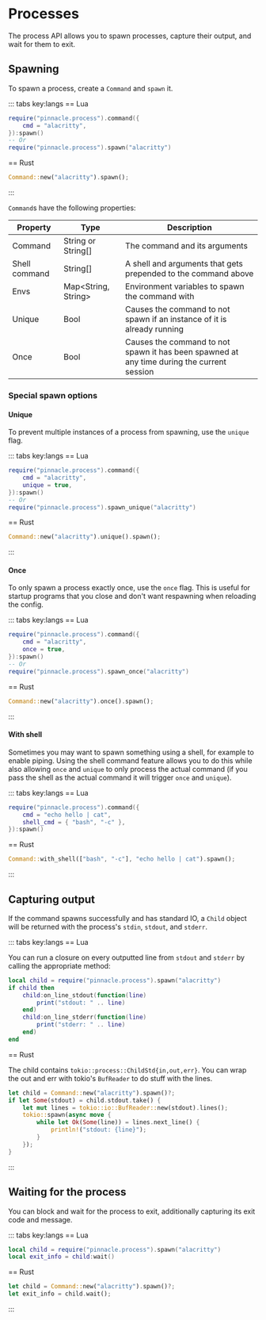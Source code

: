 # Processes

The process API allows you to spawn processes, capture their output, and wait for them to exit.

## Spawning

To spawn a process, create a `Command` and `spawn` it.

::: tabs key:langs
== Lua
```lua
require("pinnacle.process").command({
    cmd = "alacritty",
}):spawn()
-- Or
require("pinnacle.process").spawn("alacritty")
```
== Rust
```rust
Command::new("alacritty").spawn();
```
:::

`Command`s have the following properties:

| Property | Type | Description |
| -------- | ---- | ----------- |
| Command | String or String[] | The command and its arguments |
| Shell command | String[] | A shell and arguments that gets prepended to the command above |
| Envs | Map\<String, String> | Environment variables to spawn the command with |
| Unique | Bool | Causes the command to not spawn if an instance of it is already running |
| Once | Bool | Causes the command to not spawn it has been spawned at any time during the current session |

### Special spawn options

#### Unique

To prevent multiple instances of a process from spawning, use the `unique` flag.

::: tabs key:langs
== Lua
```lua
require("pinnacle.process").command({
    cmd = "alacritty",
    unique = true,
}):spawn()
-- Or
require("pinnacle.process").spawn_unique("alacritty")
```
== Rust
```rust
Command::new("alacritty").unique().spawn();
```
:::

#### Once

To only spawn a process exactly once, use the `once` flag. This is useful for startup programs that you close
and don't want respawning when reloading the config.

::: tabs key:langs
== Lua
```lua
require("pinnacle.process").command({
    cmd = "alacritty",
    once = true,
}):spawn()
-- Or
require("pinnacle.process").spawn_once("alacritty")
```
== Rust
```rust
Command::new("alacritty").once().spawn();
```
:::

#### With shell

Sometimes you may want to spawn something using a shell, for example to enable piping.
Using the shell command feature allows you to do this while also allowing `once` and
`unique` to only process the actual command (if you pass the shell as the actual command it will trigger `once` and `unique`).

::: tabs key:langs
== Lua
```lua
require("pinnacle.process").command({
    cmd = "echo hello | cat",
    shell_cmd = { "bash", "-c" },
}):spawn()
```
== Rust
```rust
Command::with_shell(["bash", "-c"], "echo hello | cat").spawn();
```
:::

## Capturing output

If the command spawns successfully and has standard IO, a `Child` object will be returned with the process's
`stdin`, `stdout`, and `stderr`.

::: tabs key:langs
== Lua

<div class="pad-content">

You can run a closure on every outputted line from `stdout` and `stderr` by calling the appropriate method:

</div>

```lua
local child = require("pinnacle.process").spawn("alacritty")
if child then
    child:on_line_stdout(function(line)
        print("stdout: " .. line)
    end)
    child:on_line_stderr(function(line)
        print("stderr: " .. line)
    end)
end
```
== Rust

<div class="pad-content">

The child contains `tokio::process::ChildStd{in,out,err}`.
You can wrap the out and err with tokio's `BufReader` to
do stuff with the lines.

</div>

```rust
let child = Command::new("alacritty").spawn()?;
if let Some(stdout) = child.stdout.take() {
    let mut lines = tokio::io::BufReader::new(stdout).lines();
    tokio::spawn(async move {
        while let Ok(Some(line)) = lines.next_line() {
            println!("stdout: {line}");
        }
    });
}
```
:::

## Waiting for the process

You can block and wait for the process to exit, additionally capturing its exit code and message.

::: tabs key:langs
== Lua
```lua
local child = require("pinnacle.process").spawn("alacritty")
local exit_info = child:wait()
```
== Rust
```rust
let child = Command::new("alacritty").spawn()?;
let exit_info = child.wait();
```
:::

